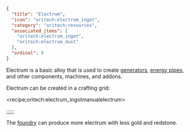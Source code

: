 ```json
{
  "title": "Electrum",
  "icon": "oritech:electrum_ingot",
  "category": "oritech:resources",
  "associated_items": [
    "oritech:electrum_ingot",
    "oritech:electrum_dust"
  ],
  "ordinal": 8
}
```

Electrum is a basic alloy that is used to create [generators](^oritech:logistics/generators), [energy pipes](^oritech:logistics/energy), and other components, machines, and addons.

Electrum can be created in a crafting grid:

<recipe;oritech:electrum_ingotmanualelectrum>

;;;;;

The [foundry](^oritech:processing/foundry) can produce more electrum with less gold and redstone.
